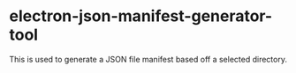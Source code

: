 # electron-json-manifest-generator-tool
This is used to generate a JSON file manifest based off a selected directory.
